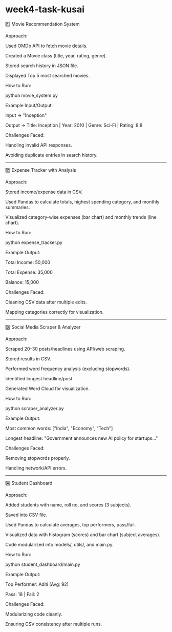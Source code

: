 # week4-task-kusai

1️⃣ Movie Recommendation System

Approach:

Used OMDb API to fetch movie details.

Created a Movie class (title, year, rating, genre).

Stored search history in JSON file.

Displayed Top 5 most searched movies.


How to Run:

python movie_system.py

Example Input/Output:

Input → "Inception"

Output → Title: Inception | Year: 2010 | Genre: Sci-Fi | Rating: 8.8


Challenges Faced:

Handling invalid API responses.

Avoiding duplicate entries in search history.



---

2️⃣ Expense Tracker with Analysis

Approach:

Stored income/expense data in CSV.

Used Pandas to calculate totals, highest spending category, and monthly summaries.

Visualized category-wise expenses (bar chart) and monthly trends (line chart).


How to Run:

python expense_tracker.py

Example Output:

Total Income: 50,000

Total Expense: 35,000

Balance: 15,000


Challenges Faced:

Cleaning CSV data after multiple edits.

Mapping categories correctly for visualization.



---

3️⃣ Social Media Scraper & Analyzer

Approach:

Scraped 20–30 posts/headlines using API/web scraping.

Stored results in CSV.

Performed word frequency analysis (excluding stopwords).

Identified longest headline/post.

Generated Word Cloud for visualization.


How to Run:

python scraper_analyzer.py

Example Output:

Most common words: ["India", "Economy", "Tech"]

Longest headline: "Government announces new AI policy for startups..."


Challenges Faced:

Removing stopwords properly.

Handling network/API errors.



---

4️⃣ Student Dashboard

Approach:

Added students with name, roll no, and scores (3 subjects).

Saved into CSV file.

Used Pandas to calculate averages, top performers, pass/fail.

Visualized data with histogram (scores) and bar chart (subject averages).

Code modularized into models/, utils/, and main.py.


How to Run:

python student_dashboard/main.py

Example Output:

Top Performer: Aditi (Avg: 92)

Pass: 18 | Fail: 2


Challenges Faced:

Modularizing code cleanly.

Ensuring CSV consistency after multiple runs.
